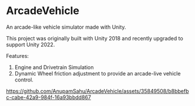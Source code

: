 # ArcadeVehicle

An arcade-like vehicle simulator made with Unity.

This project was originally built with Unity 2018 and recently upgraded to support Unity 2022.

Features:
1. Engine and Drivetrain Simulation
2. Dynamic Wheel friction adjustment to provide an arcade-live vehicle control.

https://github.com/AnupamSahu/ArcadeVehicle/assets/35849508/b8bbefbc-cabe-42a9-984f-16a93bbdd867

